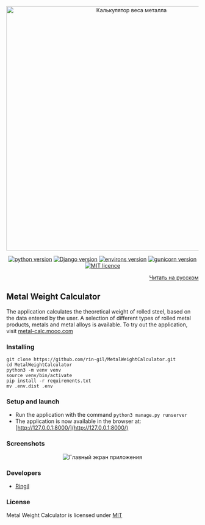 <p align="center">
    <img src="https://repository-images.githubusercontent.com/558666840/d53084b5-8a5e-4b62-8263-a4b32fde99ff" alt="Калькулятор веса металла" width="640">
</p>

<p align="center">
    <a href="https://www.python.org/downloads/release/python-3110/"><img src="https://img.shields.io/badge/python-v3.11-informational" alt="python version"></a>
    <a href="https://pypi.org/project/Django/3.2.15/"><img src="https://img.shields.io/badge/Django-v3.2.15-informational" alt="Django version"></a>
    <a href="https://pypi.org/project/environs/9.5.0/"><img src="https://img.shields.io/badge/environs-v9.5.0-informational" alt="environs version"></a>
    <a href="https://pypi.org/project/gunicorn/20.1.0/"><img src="https://img.shields.io/badge/gunicorn-v20.1.0-informational" alt="gunicorn version"></a>
    <a href="https://github.com/rin-gil/MetalWeightCalculator/blob/master/LICENCE"><img src="https://img.shields.io/badge/licence-MIT-success" alt="MIT licence"></a>
</p>

<p align="right">
    <a href="https://github.com/rin-gil/MetalWeightCalculator/blob/master/README.ru.md">Читать на русском</a>
</p>

## Metal Weight Calculator

The application calculates the theoretical weight of rolled steel, based on the data entered by the user.
A selection of different types of rolled metal products, metals and metal alloys is available.
To try out the application, visit [metal-calc.mooo.com](https://metal-calc.mooo.com)

### Installing

```
git clone https://github.com/rin-gil/MetalWeightCalculator.git
cd MetalWeightCalculator
python3 -m venv venv
source venv/bin/activate
pip install -r requirements.txt
mv .env.dist .env
```

### Setup and launch

* Run the application with the command `python3 manage.py runserver`
* The application is now available in the browser at: [http://127.0.0.1:8000/](http://127.0.0.1:8000/)

### Screenshots

<p align="center">
    <img src="https://raw.githubusercontent.com/rin-gil/assets/main/img/projects/MetalWeightCalculator/home_page.png" alt="Главный экран приложения">
</p>

### Developers

* [Ringil](https://github.com/rin-gil)

### License

Metal Weight Calculator is licensed under [MIT](https://github.com/rin-gil/MetalWeightCalculator/blob/master/LICENCE)

